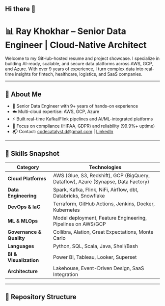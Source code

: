 ## Hi there 👋
# 📊 Ray Khokhar – Senior Data Engineer | Cloud-Native Architect

Welcome to my GitHub-hosted resume and project showcase. I specialize in building AI-ready, scalable, and secure data platforms across AWS, GCP, and Azure. With over 9 years of experience, I turn complex data into real-time insights for fintech, healthcare, logistics, and SaaS companies.

---

## 💼 About Me

- 🔧 Senior Data Engineer with 9+ years of hands-on experience
- ☁️ Multi-cloud expertise: AWS, GCP, Azure
- ⚡ Built real-time Kafka/Flink pipelines and AI/ML-integrated platforms
- 🔐 Focus on compliance (HIPAA, GDPR) and reliability (99.9%+ uptime)
- 📬 Contact: codecatalyst.d@gmail.com | [LinkedIn](https://linkedin.com/in/ray-khokhar)

---

## 🧠 Skills Snapshot

| Category             | Technologies |
|----------------------|--------------|
| **Cloud Platforms**  | AWS (Glue, S3, Redshift), GCP (BigQuery, Dataflow), Azure (Synapse, Data Factory) |
| **Data Engineering** | Spark, Kafka, Flink, NiFi, Airflow, dbt, Databricks, Snowflake |
| **DevOps & IaC**     | Terraform, GitHub Actions, Jenkins, Docker, Kubernetes |
| **ML & MLOps**       | Model deployment, Feature Engineering, Pipelines on AWS/GCP |
| **Governance & Quality** | Collibra, Alation, Great Expectations, Monte Carlo |
| **Languages**        | Python, SQL, Scala, Java, Shell/Bash |
| **BI & Visualization** | Power BI, Tableau, Looker, Superset |
| **Architecture**     | Lakehouse, Event-Driven Design, SaaS Integration |

---

## 📁 Repository Structure


